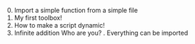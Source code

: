 0. Import a simple function from a simple file
1. My first toolbox!
2. How to make a script dynamic!
3. Infinite addition
 Who are you?
. Everything can be imported
